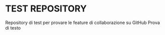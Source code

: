 # TEST REPOSITORY
Repository di test per provare le feature di collaborazione su GitHub
Prova di testo
